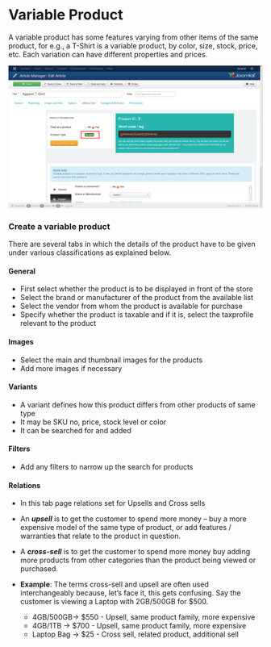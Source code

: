 # Variable Product

A variable product has some features varying from other items of the same product, for e.g., a T-Shirt is a variable product, by color, size, stock, price, etc. Each variation can have different properties and prices.

![Variable Product](product_variable.png)

### Create a variable product
There are several tabs in which the details of the product have to be given under various classifications as explained below.

#### General
* First select whether the product is to be displayed in front of the store
* Select the brand or manufacturer of the product from the available list
* Select the vendor from whom the product is available for purchase
* Specify whether the product is taxable and if it is, select the taxprofile relevant to the product

#### Images
* Select the main and thumbnail images for the products
* Add more images if necessary

#### Variants
* A variant defines how this product differs from other products of same type
* It may be SKU no, price, stock level or color
* It can be searched for and added

#### Filters
* Add any filters to narrow up the search for products

#### Relations
* In this tab page relations set for Upsells and Cross sells
* An ***upsell*** is to get the customer to spend more money – buy a more expensive model of the same type of product, or add features / warranties that relate to the product in question.
* A ***cross-sell*** is to get the customer to spend more money buy adding more products from other categories than the product being viewed or purchased.
* **Example**:
    The terms cross-sell and upsell are often used interchangeably because, let’s face it, this gets confusing. Say the customer is viewing a Laptop with 2GB/500GB for $500.

    * 4GB/500GB-> $550 - Upsell, same product family, more expensive
    * 4GB/1TB -> $700  - Upsell, same product family, more expensive
    * Laptop Bag -> $25 - Cross sell, related product, additional sell
